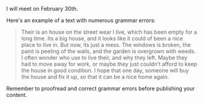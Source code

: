 I will meet on February 30th.

Here's an example of a text with numerous grammar errors:

> Their is an house on the street wear I live, which has been empty for a long
> time. Its a big house, and it looks like it could of been a nice place to live
> in. But now, its just a mess. The windows is broken, the paint is peeling of
> the walls, and the garden is overgrown with weeds. I often wonder who use to
> live their, and why they left. Maybe they had to move away for work, or maybe
> they just couldn't afford to keep the house in good condition. I hope that one
> day, someone will buy the house and fix it up, so that it can be a nice home
> again.

Remember to proofread and correct grammar errors before publishing your content.
